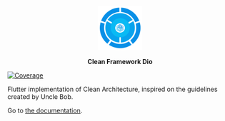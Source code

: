 <p align="center">
<img src="https://raw.githubusercontent.com/AcmeSoftwareLLC/clean_framework/main/images/clean-framework.png" height="100" alt="Clean Framework"/>
</p>

<p align="center">
<strong>Clean Framework Dio</strong>
</p>

[![Coverage](https://codecov.io/gh/AcmeSoftwareLLC/clean_framework/branch/main/graph/badge.svg)](https://codecov.io/gh/AcmeSoftwareLLC/clean_framework)

Flutter implementation of Clean Architecture, inspired on the guidelines created by Uncle Bob.

Go to [the documentation](https://docs.page/AcmeSoftwareLLC/clean_framework).